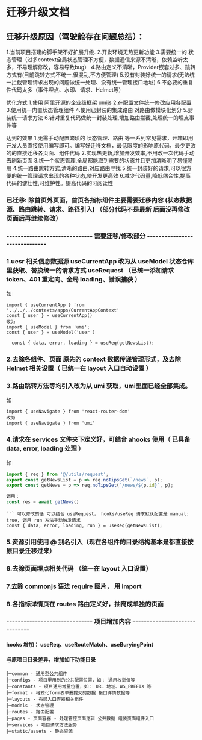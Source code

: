 # 迁移升级文档

## 迁移升级原因（驾驶舱存在问题总结）：  
1.当前项目搭建的脚手架不好扩展升级.
2.开发环境无热更新功能
3.需要统一的 状态管理（过多context全局状态管理不方便，数据通信来源不清晰，依赖监听太多，不易理解修改，容易导致bug）
4.路由定义不清晰，Provider嵌套过多、跳转方式有(目前跳转方式不统一,很混乱,不方便管理)
5.没有封装好统一的请求(无法统一拦截管理请求出现的问题做统一处理、没有统一管理接口地址)
6.不必要的重复性代码太多（事件埋点、水印、请求、Helmet等）

优化方式
1.使用 阿里开源的企业级框架 umijs 
2.在配置文件统一修改应用各配置
3.使用统一内置状态管理组件
4.使用已封装的集成路由 对路由做模块化划分
5.封装统一请求方法
6.针对重复代码做统一封装处理,增加路由拦截,处理统一的埋点事件等

达到的效果
1.无需手动配置繁琐的 状态管理、路由 等一系列常见需求，开箱即用 开发人员直接使用编写即可。编写好迁移文档，最低限度的影响原代码，最少更改的的直接迁移各页面、组件代码
2.实现热更新,增加开发效率,不用改一次代码手动去刷新页面
3.统一个状态管理,全局都能取到需要的状态并且更加清晰明了易懂易用
4.统一路由跳转方式,清晰的路由,对应路由寻找
5.统一封装好的请求,可以很方便的统一管理请求出现的各种状态,使开发更高效
6.减少代码量,降低耦合性,提高代码的健壮性,可维护性。提高代码的可阅读性


### 已迁移: 除首页外页面，首页各指标组件主要需要迁移内容 (状态数据源、路由跳转、请求、路径引入)  （部分代码不是最新 后面没再修改页面后再继续修改）

### ------------------------------ 需要迁移/修改部分 ------------------------------

### 1.uesr 相关信息数据源 useCurrentApp 改为从 useModel 状态仓库里获取、替换统一的请求方式 useRequest （已统一添加请求 token、401 重定向、全局 loading、错误捕获 ）
如 
```
import { useCurrentApp } from '../../../contexts/apps/CurrentAppContext'
const { user } = useCurrentApp()
改为
import { useModel } from 'umi';
const { user } = useModel('user')
```
``` model 文件定义使用
  const { data, error, loading } = useReq(getNewsList);
```

### 2.去除各组件、页面 原先的 context 数据传递管理形式，及去除 Helmet 相关设置（ 已统一在 layout 入口自动设置 ）

### 3.路由跳转方法等均引入改为从 umi 获取，umi里面已经全部集成。
如 
```
import { useNavigate } from 'react-router-dom' 
改为
import { useNavigate } from 'umi'
```

### 4.请求在 services 文件夹下定义好，可结合 ahooks 使用（ 已具备 data, error, loading 处理 ）
如 
``` news.js 接口文件定义
import { req } from '@/utils/request';
export const getNewsList = p => req.noTipsGet(`/news`, p);
export const getNews = p => req.noTipsGet(`/news/${p.id}`, p);

调用：
const res = await getNews()
```

```
``` 可以修改的话 可以结合 useRequest， hooks/useReq 请求默认配置是 manual: true, 调用 run 方法手动触发请求
const { data, error, loading, run } = useReq(getNewsList);
```

### 5.资源引用使用 @ 别名引入（现在各组件的目录结构基本是都直接按原目录迁移过来）
### 6.去除页面埋点相关代码 （统一在 layout 入口设置）
### 7.去除 commonjs 语法 require 图片， 用 import
### 8.各指标详情页在 routes 路由定义好，抽离成单独的页面




### ------------------------------ 项目增加内容 ------------------------------

#### hooks 增加： useReq、useRouteMatch、useBuryingPoint

#### 与原项目目录差异，增加如下功能目录

```
├─common - 通用型公共组件
├─configs - 项目里用到的公共配置位置，如： 通用枚举值等
├─constants - 项目通用常量位置，如： URL 地址、WS_PREFIX 等
├─format - 格式化form表单要提交的数据 接口详情数据等
├─layouts - 布局入口容器相关组件
├─models - 状态管理
├─routes - 路由配置
├─pages - 页面容器 - 处理管控页面逻辑 公共数据 组装页面组件入口
├─services - 项目请求方法服务
├─static/assets - 静态资源
```
